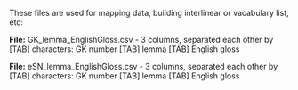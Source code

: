 These files are used for mapping data, building interlinear or vacabulary list, etc:

<b>File:</b> GK_lemma_EnglishGloss.csv - 3 columns, separated each other by [TAB] characters:
GK number [TAB] lemma [TAB] English gloss



<b>File:</b> eSN_lemma_EnglishGloss.csv - 3 columns, separated each other by [TAB] characters:
GK number [TAB] lemma [TAB] English gloss
